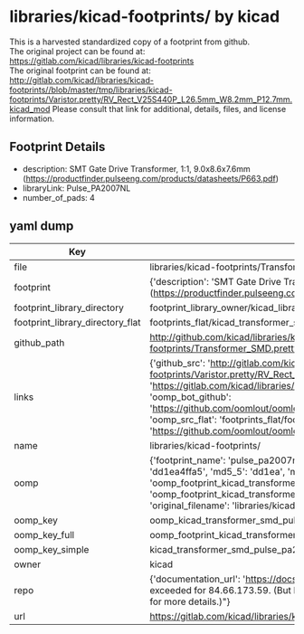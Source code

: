 # libraries/kicad-footprints/ by kicad  
This is a harvested standardized copy of a footprint from github.  
The original project can be found at:  
https://gitlab.com/kicad/libraries/kicad-footprints  
The original footprint can be found at:
http://gitlab.com/kicad/libraries/kicad-footprints//blob/master/tmp/libraries/kicad-footprints/Varistor.pretty/RV_Rect_V25S440P_L26.5mm_W8.2mm_P12.7mm.kicad_mod
Please consult that link for additional, details, files, and license information.  
## Footprint Details
* description: SMT Gate Drive Transformer, 1:1, 9.0x8.6x7.6mm (https://productfinder.pulseeng.com/products/datasheets/P663.pdf)  
* libraryLink: Pulse_PA2007NL  
* number_of_pads: 4  
## yaml dump  
| Key | Value |  
| --- | --- |  
| file | libraries/kicad-footprints/Transformer_SMD.pretty/Pulse_PA2007NL.kicad_mod |  
| footprint | {'description': 'SMT Gate Drive Transformer, 1:1, 9.0x8.6x7.6mm (https://productfinder.pulseeng.com/products/datasheets/P663.pdf)', 'libraryLink': 'Pulse_PA2007NL', 'number_of_pads': 4} |  
| footprint_library_directory | footprint_library_owner/kicad_libraries/kicad-footprints/ |  
| footprint_library_directory_flat | footprints_flat/kicad_transformer_smd_pulse_pa2007nl/working |  
| github_path | http://github.com/kicad/libraries/kicad-footprints//blob/master/tmp/libraries/kicad-footprints/Transformer_SMD.pretty/Pulse_PA2007NL.kicad_mod |  
| links | {'github_src': 'http://gitlab.com/kicad/libraries/kicad-footprints//blob/master/tmp/libraries/kicad-footprints/Varistor.pretty/RV_Rect_V25S440P_L26.5mm_W8.2mm_P12.7mm.kicad_mod', 'github_src_repo': 'https://gitlab.com/kicad/libraries/kicad-footprints', 'oomp_bot': 'footprints/kicad_transformer_smd_pulse_pa2007nl/working', 'oomp_bot_github': 'https://github.com/oomlout/oomlout_oomp_footprint_bot/tree/main/footprints/kicad_transformer_smd_pulse_pa2007nl/working', 'oomp_src_flat': 'footprints_flat/footprints_flat/kicad_transformer_smd_pulse_pa2007nl/working', 'oomp_src_flat_github': 'https://github.com/oomlout/oomlout_oomp_footprint_src/tree/main/footprints_flat/kicad_transformer_smd_pulse_pa2007nl/working'} |  
| name | libraries/kicad-footprints/ |  
| oomp | {'footprint_name': 'pulse_pa2007nl', 'library_name': 'transformer_smd', 'md5': 'dd1ea4ffa5815925d86dd586ee13db9e', 'md5_10': 'dd1ea4ffa5', 'md5_5': 'dd1ea', 'md5_6': 'dd1ea4', 'oomp_key': 'oomp_kicad_transformer_smd_pulse_pa2007nl', 'oomp_key_extra': 'oomp_footprint_kicad_transformer_smd_pulse_pa2007nl', 'oomp_key_full': 'oomp_footprint_kicad_transformer_smd_pulse_pa2007nl_dd1ea4', 'oomp_key_simple': 'kicad_transformer_smd_pulse_pa2007nl', 'original_filename': 'libraries/kicad-footprints/Transformer_SMD.pretty/Pulse_PA2007NL.kicad_mod', 'owner_name': 'kicad'} |  
| oomp_key | oomp_kicad_transformer_smd_pulse_pa2007nl |  
| oomp_key_full | oomp_footprint_kicad_transformer_smd_pulse_pa2007nl |  
| oomp_key_simple | kicad_transformer_smd_pulse_pa2007nl |  
| owner | kicad |  
| repo | {'documentation_url': 'https://docs.github.com/rest/overview/resources-in-the-rest-api#rate-limiting', 'message': "API rate limit exceeded for 84.66.173.59. (But here's the good news: Authenticated requests get a higher rate limit. Check out the documentation for more details.)"} |  
| url | https://gitlab.com/kicad/libraries/kicad-footprints |  

